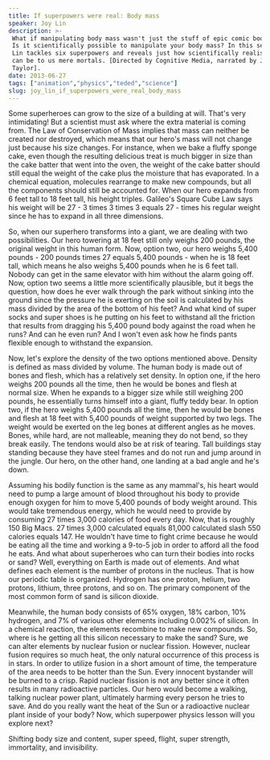 ```yaml
---
title: If superpowers were real: Body mass
speaker: Joy Lin
description: >-
 What if manipulating body mass wasn't just the stuff of epic comic book stories?
 Is it scientifically possible to manipulate your body mass? In this series Joy
 Lin tackles six superpowers and reveals just how scientifically realistic they
 can be to us mere mortals. [Directed by Cognitive Media, narrated by James Arnold
 Taylor].
date: 2013-06-27
tags: ["animation","physics","teded","science"]
slug: joy_lin_if_superpowers_were_real_body_mass
---
```


Some superheroes can grow to the size of a building at will. That's very intimidating! But
a scientist must ask where the extra material is coming from. The Law of Conservation of
Mass implies that mass can neither be created nor destroyed, which means that our hero's
mass will not change just because his size changes. For instance, when we bake a fluffy
sponge cake, even though the resulting delicious treat is much bigger in size than the
cake batter that went into the oven, the weight of the cake batter should still equal the
weight of the cake plus the moisture that has evaporated. In a chemical equation,
molecules rearrange to make new compounds, but all the components should still be
accounted for. When our hero expands from 6 feet tall to 18 feet tall, his height triples.
Galileo's Square Cube Law says his weight will be 27 - 3 times 3 times 3 equals 27 - times
his regular weight since he has to expand in all three dimensions.

So, when our superhero transforms into a giant, we are dealing with two possibilities. Our
hero towering at 18 feet still only weighs 200 pounds, the original weight in this human
form. Now, option two, our hero weighs 5,400 pounds - 200 pounds times 27 equals 5,400
pounds - when he is 18 feet tall, which means he also weighs 5,400 pounds when he is 6
feet tall. Nobody can get in the same elevator with him without the alarm going off. Now,
option two seems a little more scientifically plausible, but it begs the question, how
does he ever walk through the park without sinking into the ground since the pressure he
is exerting on the soil is calculated by his mass divided by the area of the bottom of his
feet? And what kind of super socks and super shoes is he putting on his feet to withstand
all the friction that results from dragging his 5,400 pound body against the road when he
runs? And can he even run? And I won't even ask how he finds pants flexible enough to
withstand the expansion.

Now, let's explore the density of the two options mentioned above. Density is defined as
mass divided by volume. The human body is made out of bones and flesh, which has a
relatively set density. In option one, if the hero weighs 200 pounds all the time, then he
would be bones and flesh at normal size. When he expands to a bigger size while still
weighing 200 pounds, he essentially turns himself into a giant, fluffy teddy bear. In
option two, if the hero weighs 5,400 pounds all the time, then he would be bones and flesh
at 18 feet with 5,400 pounds of weight supported by two legs. The weight would be exerted
on the leg bones at different angles as he moves. Bones, while hard, are not malleable,
meaning they do not bend, so they break easily. The tendons would also be at risk of
tearing. Tall buildings stay standing because they have steel frames and do not run and
jump around in the jungle. Our hero, on the other hand, one landing at a bad angle and
he's down.

Assuming his bodily function is the same as any mammal's, his heart would need to pump a
large amount of blood throughout his body to provide enough oxygen for him to move 5,400
pounds of body weight around. This would take tremendous energy, which he would need to
provide by consuming 27 times 3,000 calories of food every day. Now, that is roughly 150
Big Macs. 27 times 3,000 calculated equals 81,000 calculated slash 550 calories equals
147. He wouldn't have time to fight crime because he would be eating all the time and
working a 9-to-5 job in order to afford all the food he eats. And what about superheroes
who can turn their bodies into rocks or sand? Well, everything on Earth is made out of
elements. And what defines each element is the number of protons in the nucleus. That is
how our periodic table is organized. Hydrogen has one proton, helium, two protons,
lithium, three protons, and so on. The primary component of the most common form of sand
is silicon dioxide.

Meanwhile, the human body consists of 65% oxygen, 18% carbon, 10% hydrogen, and 7% of
various other elements including 0.002% of silicon. In a chemical reaction, the elements
recombine to make new compounds. So, where is he getting all this silicon necessary to
make the sand? Sure, we can alter elements by nuclear fusion or nuclear fission. However,
nuclear fusion requires so much heat, the only natural occurrence of this process is in
stars. In order to utilize fusion in a short amount of time, the temperature of the area
needs to be hotter than the Sun. Every innocent bystander will be burned to a crisp. Rapid
nuclear fission is not any better since it often results in many radioactive particles.
Our hero would become a walking, talking nuclear power plant, ultimately harming every
person he tries to save. And do you really want the heat of the Sun or a radioactive
nuclear plant inside of your body? Now, which superpower physics lesson will you explore
next?

Shifting body size and content, super speed, flight, super strength, immortality, and
invisibility.

<!--
ad_duration=0
event="TED-Ed"
external_start_time=0
intro_duration=0
is_subtitle_required="False"
is_talk_featured="False"
language="en"
language_swap="False"
native_language="en"
number_of_related_talks=6
number_of_speakers=1
number_of_subtitled_videos=0
number_of_tags=4
number_of_talk_download_languages=20
number_of_talk_more_resources=0
number_of_talk_recommendations=0
number_of_talks_take_actions=0
post_ad_duration=0
published_timestamp="2019-02-12 22:37:07"
recording_date="2013-06-27"
speaker_is_published=0
speaker_name="Joy Lin"
talk_name="If superpowers were real: Body mass"
talks_tags=["animation","physics","teded","science"]
url_photo_talk="https://s3.amazonaws.com/talkstar-photos/uploads/783b02c5-4464-4a7d-aa1f-174319b94d97/101_bodymass.jpg"
url_webpage="https://www.ted.com/talks/joy_lin_if_superpowers_were_real_body_mass"
video_type_name="TED-Ed Original"
-->